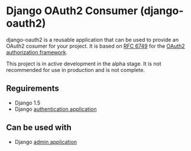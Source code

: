# Django OAuth2 Consumer (django-oauth2)

django-oauth2 is a reusable application that can be used to provide an OAuth2 cosumer for your project.  It is based on [RFC 6749](http://tools.ietf.org/html/rfc6749) for the [OAuth2 authorization framework](http://oauth.net/2/).

This project is in active development in the alpha stage.  It is not recommended for use in production and is not complete.

## Reguirements
- Django 1.5
- Django [authentication application](https://docs.djangoproject.com/en/1.5/topics/auth/)

## Can be used with
- Django [admin application](https://docs.djangoproject.com/en/1.5/ref/contrib/admin/)